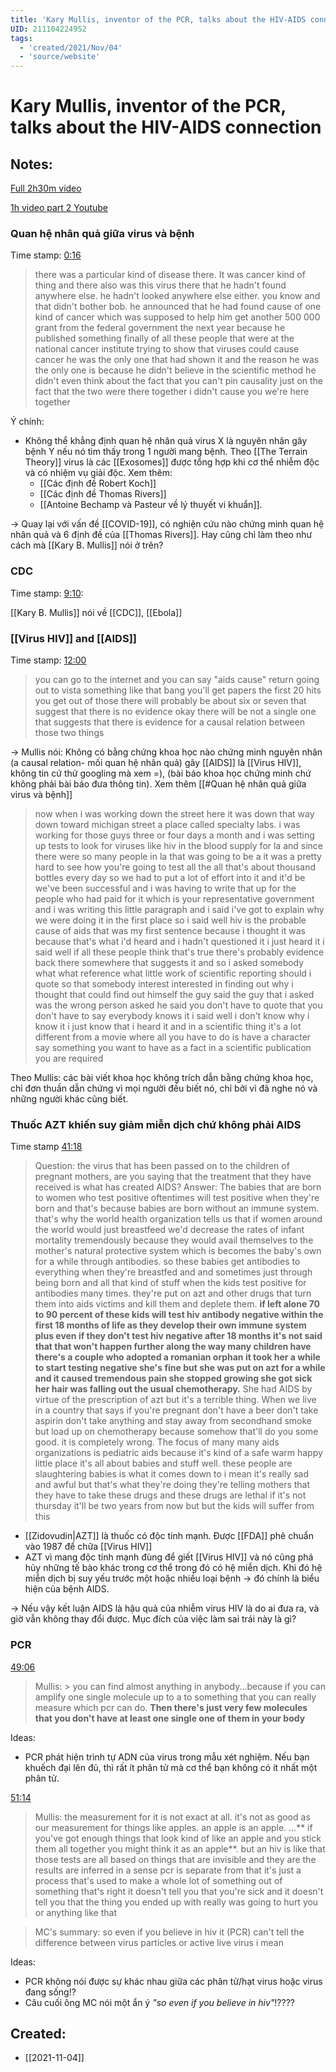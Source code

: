 ```yaml
---
title: 'Kary Mullis, inventor of the PCR, talks about the HIV-AIDS connection'
UID: 211104224952
tags:
  - 'created/2021/Nov/04'
  - 'source/website'
---
```

# Kary Mullis, inventor of the PCR, talks about the HIV-AIDS connection

## Notes:
[Full 2h30m video](https://www.bitchute.com/video/n0bGKH57vdH9/)

[1h video part 2 Youtube](https://www.youtube.com/watch?app=desktop&v=9vuxibKj4z8)

### Quan hệ nhân quả giữa virus và bệnh
Time stamp: [0:16](https://youtu.be/9vuxibKj4z8?t=16)

> there was a particular kind of disease there. It was cancer kind of thing and there also was this virus there that he hadn't found anywhere else. he hadn't looked anywhere else either. 
you know and that didn't bother bob.
he announced that he had found cause of one kind of cancer which was supposed to help him get another 500 000 grant from the federal government the next year because he published something finally of all these people that were at the national cancer institute trying to show that viruses could cause cancer he was the only one that had shown it and the reason he was the only one is because he didn't believe in the scientific method he didn't even think about the fact that you can't pin causality just on the fact that the two were there together i didn't cause you we're here together

Ý chính:

- Không thể khẳng định quan hệ nhân quả virus X là nguyên nhân gây bệnh Y nếu nó tìm thấy trong 1 người mang bệnh. Theo [[The Terrain Theory]] virus là các [[Exosomes]] được tổng hợp khi cơ thể nhiễm độc và có nhiệm vụ giải độc. Xem thêm:
	-  [[Các định đề Robert Koch]]
	-  [[Các định đề Thomas Rivers]]
	-  [[Antoine Bechamp và Pasteur về lý thuyết vi khuẩn]]. 

-> Quay lại với vấn đề [[COVID-19]], có nghiện cứu nào chứng minh quan hệ nhân quả và 6 định đề của [[Thomas Rivers]]. Hay cũng chỉ làm theo như cách mà [[Kary B. Mullis]] nói ở trên?

### CDC
Time stamp: [9:10](https://youtu.be/9vuxibKj4z8?t=550): 

[[Kary B. Mullis]] nói về [[CDC]], [[Ebola]]

### [[Virus HIV]] and [[AIDS]]
Time stamp: [12:00](https://youtu.be/9vuxibKj4z8?t=722)

> you can go to the internet and you can say "aids cause" return going out to vista something like that bang you'll get papers the first 20 hits you get out of those there will probably be about six or seven that suggest that there is no evidence okay there will be not a single one that suggests that there is evidence for a causal relation between those two things 

-> Mullis nói: Không có bằng chứng khoa học nào chứng minh nguyên nhân (a causal relation- mối quan hệ nhân quả) gây [[AIDS]] là [[Virus HIV]], không tin cứ thử googling mà xem =), (bài báo khoa học chứng minh chứ không phải bài báo đưa thông tin). Xem thêm [[#Quan hệ nhân quả giữa virus và bệnh]]

> now when i was working down the street here it was down that way down toward michigan street a place called specialty labs.
i was working for those guys three or four days a month and i was setting up tests to look for viruses like hiv in the blood supply for la and since there were so many people in la that was going to be a it was a pretty hard to see how you're going to test all the all that's about thousand bottles every day so we had to put a lot of effort into it and it'd be we've been successful and i was having to write that up for the people who had paid for it which is your representative government and i was writing this little paragraph and i said i've got to explain why we were doing it in the first place so i said well hiv is the probable cause of aids that was my first sentence because i thought it was because that's what i'd heard and i hadn't questioned it i just heard it i said well if all these people think that's true there's probably evidence back there somewhere that suggests it and so i asked somebody what what reference what little work of scientific reporting should i quote so that somebody interest interested in finding out why i thought that could find out himself the guy said the guy that i asked was the wrong person asked he said you don't have to quote that you don't have to say everybody knows it i said well i don't know why i know it i just know that i heard it and in a scientific thing it's a lot different from a movie where all you have to do is have a character say something you want to have as a fact in a scientific publication you are required

Theo Mullis: các bài viết khoa học không trích dẫn bằng chứng khoa học, chỉ đơn thuần dẫn chứng vì mọi người đều biết nó, chỉ bởi vì đã nghe nó và những người khác cũng biết.

### Thuốc AZT khiến suy giảm miễn dịch chứ không phải AIDS
Time stamp [41:18](https://youtu.be/9vuxibKj4z8?t=2478)

> Question: the virus that has been passed on to the children of pregnant mothers, are you saying that the treatment that they have received is what has created AIDS?
> Answer: The babies that are born to women who test positive oftentimes will test positive when they're born and that's because babies are born without an immune system. 
that's why the world health organization tells us that if women around the world would just breastfeed 
we'd decrease the rates of infant mortality tremendously because they would avail themselves to the mother's natural protective system which is becomes the baby's own for a while through antibodies.
so these babies get antibodies to everything when they're breastfed and and sometimes just through being born and all that kind of stuff when the kids test positive for antibodies many times.
they're put on azt and other drugs that turn them into aids victims and kill them and deplete them.
**if left alone 70 to 90 percent of these kids will test hiv antibody negative within the first 18 months of life as they develop their own immune system plus even if they don't test hiv negative after 18 months it's not said that that won't happen further along the way many children have there's a couple who adopted a romanian orphan it took her a while to start testing negative she's fine but she was put on azt for a while and it caused tremendous pain she stopped growing she got sick her hair was falling out the usual chemotherapy.**
She had AIDS by virtue of the prescription of azt but it's a terrible thing. 
When we live in a country that says if you're pregnant don't have a beer don't take aspirin don't take anything and stay away from secondhand smoke but load up on chemotherapy because somehow that'll do you some good. it is completely wrong. 
The focus of many many aids organizations is pediatric aids because it's kind of a safe warm happy little place it's all about babies and stuff well. these people are slaughtering babies is what it comes down to i mean it's really sad and awful but that's what they're doing they're telling mothers that they have to take these drugs and these drugs are lethal if it's not thursday it'll be two years from now but but the kids will suffer from this

- [[Zidovudin|AZT]] là thuốc có độc tính mạnh. Được [[FDA]] phê chuẩn vào 1987 để chữa [[Virus HIV]]
- AZT vì mang độc tính mạnh đùng để giết [[Virus HIV]] và nó cũng phá hủy những tế bào khác trong cơ thể trong đó có hệ miễn dịch. Khi đó hệ miễn dịch bị suy yếu trước một hoặc nhiều loại bệnh -> đó chính là biểu hiện của bệnh AIDS.

-> Nếu vậy kết luận AIDS là hậu quả của nhiễm virus HIV là do ai đưa ra, và giờ vẫn không thay đổi được. Mục đích của việc làm sai trái này là gì?

### PCR
[49:06](https://youtu.be/9vuxibKj4z8?t=2946)

> Mullis: > you can find almost anything in anybody...because if you can amplify one single molecule up to a to something that you can really measure which pcr can do. **Then there's just very few molecules that you don't have at least one single one of them in your body**

Ideas:

- PCR phát hiện trình tự ADN của virus trong mẫu xét nghiệm. Nếu bạn khuếch đại lên đủ, thì rất ít phân tử mà cơ thể bạn không có ít nhất một phân tử.

[51:14](https://youtu.be/9vuxibKj4z8?t=3074)

> Mullis: the measurement for it is not exact at all. it's not as good as our measurement for things like apples. an apple is an apple. ...** if you've got enough things that look kind of like an apple and you stick them all together you might think it as an apple**. but an hiv is like that those tests are all based on things that are invisible and they are the results are inferred in a sense pcr is separate from that it's just a process that's used to make a whole lot of something out of something that's right
it doesn't tell you that you're sick and it doesn't tell you that the thing you ended up with really was going to hurt you or anything like that

> MC's summary: so even if you believe in hiv it (PCR) can't tell the difference between virus particles or active live virus i mean 

Ideas: 

- PCR không nói được sự khác nhau giữa các phân tử/hạt virus hoặc virus đang sống!?
- Câu cuối ông MC nói một ẩn ý *"so even if you believe in hiv"*!????


## Created:
- [[2021-11-04]]

